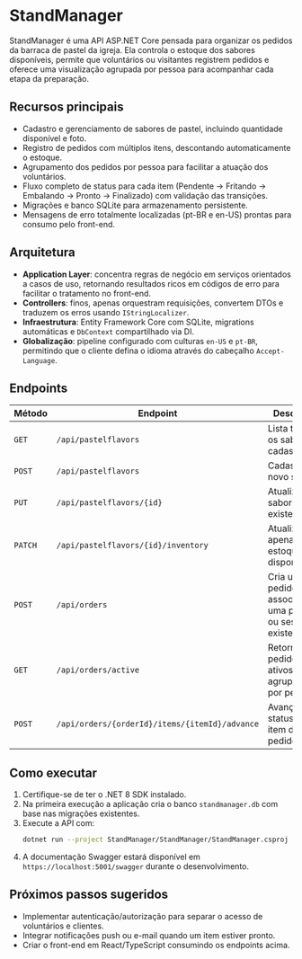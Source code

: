 # StandManager

StandManager é uma API ASP.NET Core pensada para organizar os pedidos da barraca de pastel da igreja. Ela controla o estoque dos sabores disponíveis, permite que voluntários ou visitantes registrem pedidos e oferece uma visualização agrupada por pessoa para acompanhar cada etapa da preparação.

## Recursos principais

- Cadastro e gerenciamento de sabores de pastel, incluindo quantidade disponível e foto.
- Registro de pedidos com múltiplos itens, descontando automaticamente o estoque.
- Agrupamento dos pedidos por pessoa para facilitar a atuação dos voluntários.
- Fluxo completo de status para cada item (Pendente → Fritando → Embalando → Pronto → Finalizado) com validação das transições.
- Migrações e banco SQLite para armazenamento persistente.
- Mensagens de erro totalmente localizadas (pt-BR e en-US) prontas para consumo pelo front-end.

## Arquitetura

- **Application Layer**: concentra regras de negócio em serviços orientados a casos de uso, retornando resultados ricos em códigos de erro para facilitar o tratamento no front-end.
- **Controllers**: finos, apenas orquestram requisições, convertem DTOs e traduzem os erros usando `IStringLocalizer`.
- **Infraestrutura**: Entity Framework Core com SQLite, migrations automáticas e `DbContext` compartilhado via DI.
- **Globalização**: pipeline configurado com culturas `en-US` e `pt-BR`, permitindo que o cliente defina o idioma através do cabeçalho `Accept-Language`.

## Endpoints

| Método | Endpoint | Descrição |
| ------ | -------- | --------- |
| `GET` | `/api/pastelflavors` | Lista todos os sabores cadastrados. |
| `POST` | `/api/pastelflavors` | Cadastra um novo sabor. |
| `PUT` | `/api/pastelflavors/{id}` | Atualiza um sabor existente. |
| `PATCH` | `/api/pastelflavors/{id}/inventory` | Atualiza apenas o estoque disponível. |
| `POST` | `/api/orders` | Cria um pedido associado a uma pessoa ou sessão existente. |
| `GET` | `/api/orders/active` | Retorna os pedidos ativos agrupados por pessoa. |
| `POST` | `/api/orders/{orderId}/items/{itemId}/advance` | Avança o status de um item do pedido. |

## Como executar

1. Certifique-se de ter o .NET 8 SDK instalado.
2. Na primeira execução a aplicação cria o banco `standmanager.db` com base nas migrações existentes.
3. Execute a API com:
   ```bash
   dotnet run --project StandManager/StandManager/StandManager.csproj
   ```
4. A documentação Swagger estará disponível em `https://localhost:5001/swagger` durante o desenvolvimento.

## Próximos passos sugeridos

- Implementar autenticação/autorização para separar o acesso de voluntários e clientes.
- Integrar notificações push ou e-mail quando um item estiver pronto.
- Criar o front-end em React/TypeScript consumindo os endpoints acima.
